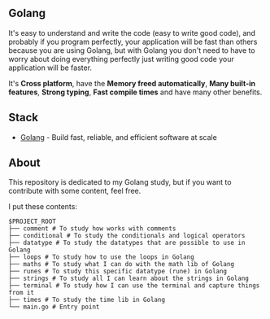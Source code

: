 ## Golang
It's easy to understand and write the code (easy to write good code), and probably if you program perfectly, your application will be fast than others because you are using Golang, but with Golang you don't need to have to worry about doing everything perfectly just writing good code your application will be faster.

It's **Cross platform**, have the **Memory freed automatically**, **Many built-in features**, **Strong typing**, **Fast compile times** and have many other benefits.

## Stack

- [Golang](https://go.dev) - Build fast, reliable, and efficient software at scale

## About

This repository is dedicated to my Golang study, but if you want to contribute with some content, feel free.

I put these contents:

```
$PROJECT_ROOT
├── comment # To study how works with comments
├── conditional # To study the conditionals and logical operators
├── datatype # To study the datatypes that are possible to use in Golang
├── loops # To study how to use the loops in Golang
├── maths # To study what I can do with the math lib of Golang
├── runes # To study this specific datatype (rune) in Golang
├── strings # To study all I can learn about the strings in Golang
├── terminal # To study how I can use the terminal and capture things from it
├── times # To study the time lib in Golang
└── main.go # Entry point
```
